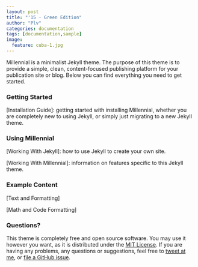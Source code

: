 ```yaml
---
layout: post
title: "'15 - Green Edition"
author: "Plv"
categories: documentation
tags: [documentation,sample]
image:
  feature: cuba-1.jpg
---
```


Millennial is a minimalist Jekyll theme. The purpose of this theme is to provide a simple, clean, content-focused publishing platform for your publication site or blog. Below you can find everything you need to get started.

### Getting Started

[Installation Guide]: getting started with installing Millennial, whether you are completely new to using Jekyll, or simply just migrating to a new Jekyll theme.

### Using Millennial

[Working With Jekyll]: how to use Jekyll to create your own site.

[Working With Millennial]: information on features specific to this Jekyll theme.

### Example Content

[Text and Formatting]

[Math and Code Formatting]

### Questions?

This theme is completely free and open source software. You may use it however you want, as it is distributed under the [MIT License](http://choosealicense.com/licenses/mit/). If you are having any problems, any questions or suggestions, feel free to [tweet at me](https://twitter.com/intent/tweet?text=My%question%about%Millennial%is:%&amp;via=paululele), or [file a GitHub issue](https://github.com/lenpaul/Millennial/issues/new).
